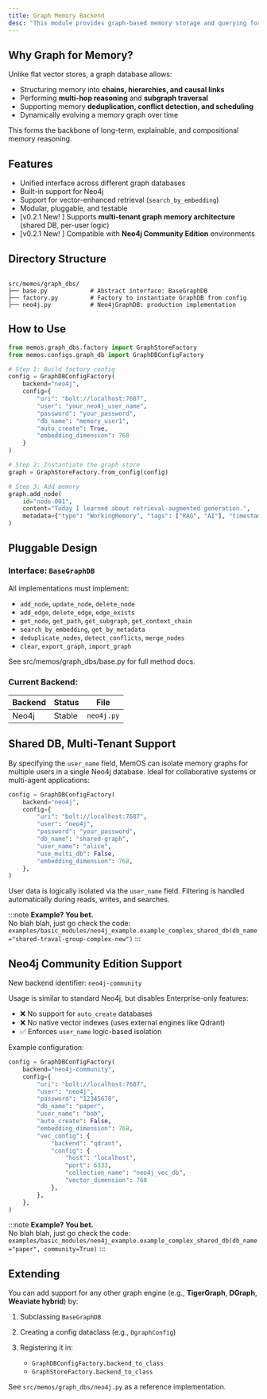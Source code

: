 ```yaml
---
title: Graph Memory Backend
desc: "This module provides graph-based memory storage and querying for memory-augmented systems such as RAG, cognitive agents, or personal memory assistants. <br/>It defines a clean abstraction (`BaseGraphDB`) and includes a production-ready implementation using **Neo4j**."
---
```


## Why Graph for Memory?

Unlike flat vector stores, a graph database allows:

- Structuring memory into **chains, hierarchies, and causal links**
- Performing **multi-hop reasoning** and **subgraph traversal**
- Supporting memory **deduplication, conflict detection, and scheduling**
- Dynamically evolving a memory graph over time

This forms the backbone of long-term, explainable, and compositional memory reasoning.

## Features

- Unified interface across different graph databases
- Built-in support for Neo4j
- Support for vector-enhanced retrieval (`search_by_embedding`)
- Modular, pluggable, and testable
- [v0.2.1 New! ] Supports **multi-tenant graph memory architecture** (shared 
  DB, 
  per-user 
  logic)
- [v0.2.1 New! ] Compatible with **Neo4j Community Edition** environments

## Directory Structure

```

src/memos/graph_dbs/
├── base.py            # Abstract interface: BaseGraphDB
├── factory.py         # Factory to instantiate GraphDB from config
├── neo4j.py           # Neo4jGraphDB: production implementation

````

## How to Use

```python
from memos.graph_dbs.factory import GraphStoreFactory
from memos.configs.graph_db import GraphDBConfigFactory

# Step 1: Build factory config
config = GraphDBConfigFactory(
    backend="neo4j",
    config={
        "uri": "bolt://localhost:7687",
        "user": "your_neo4j_user_name",
        "password": "your_password",
        "db_name": "memory_user1",
        "auto_create": True,
        "embedding_dimension": 768
    }
)

# Step 2: Instantiate the graph store
graph = GraphStoreFactory.from_config(config)

# Step 3: Add memory
graph.add_node(
    id="node-001",
    content="Today I learned about retrieval-augmented generation.",
    metadata={"type": "WorkingMemory", "tags": ["RAG", "AI"], "timestamp": "2025-06-05"}
)
````

## Pluggable Design

### Interface: `BaseGraphDB`

All implementations must implement:

* `add_node`, `update_node`, `delete_node`
* `add_edge`, `delete_edge`, `edge_exists`
* `get_node`, `get_path`, `get_subgraph`, `get_context_chain`
* `search_by_embedding`, `get_by_metadata`
* `deduplicate_nodes`, `detect_conflicts`, `merge_nodes`
* `clear`, `export_graph`, `import_graph`

See src/memos/graph_dbs/base.py for full method docs.

### Current Backend:

| Backend | Status | File       |
| ------- | ------ | ---------- |
| Neo4j   | Stable | `neo4j.py` |

## Shared DB, Multi-Tenant Support

By specifying the `user_name` field, MemOS can isolate memory graphs for multiple users in a single Neo4j database. Ideal for collaborative systems or multi-agent applications:

```python
config = GraphDBConfigFactory(
    backend="neo4j",
    config={
        "uri": "bolt://localhost:7687",
        "user": "neo4j",
        "password": "your_password",
        "db_name": "shared-graph",
        "user_name": "alice",
        "use_multi_db": False,
        "embedding_dimension": 768,
    },
)
```

User data is logically isolated via the `user_name` field. Filtering is handled automatically during reads, writes, and searches.

:::note
**Example? You bet.**<br>
No blah blah, just go check the code:  
`examples/basic_modules/neo4j_example.example_complex_shared_db(db_name="shared-traval-group-complex-new")`
:::

## Neo4j Community Edition Support

New backend identifier: `neo4j-community`

Usage is similar to standard Neo4j, but disables Enterprise-only features:

- ❌ No support for `auto_create` databases
- ❌ No native vector indexes (uses external engines like Qdrant)
- ✅ Enforces `user_name` logic-based isolation

Example configuration:

```python
config = GraphDBConfigFactory(
    backend="neo4j-community",
    config={
        "uri": "bolt://localhost:7687",
        "user": "neo4j",
        "password": "12345678",
        "db_name": "paper",
        "user_name": "bob",
        "auto_create": False,
        "embedding_dimension": 768,
        "vec_config": {
            "backend": "qdrant",
            "config": {
                "host": "localhost",
                "port": 6333,
                "collection_name": "neo4j_vec_db",
                "vector_dimension": 768
            },
        },
    },
)
```

:::note
**Example? You bet.**<br>
No blah blah, just go check the code:  
`examples/basic_modules/neo4j_example.example_complex_shared_db(db_name="paper", community=True)`
:::

## Extending

You can add support for any other graph engine (e.g., **TigerGraph**, **DGraph**, **Weaviate hybrid**) by:

1. Subclassing `BaseGraphDB`
2. Creating a config dataclass (e.g., `DgraphConfig`)
3. Registering it in:

   * `GraphDBConfigFactory.backend_to_class`
   * `GraphStoreFactory.backend_to_class`

See `src/memos/graph_dbs/neo4j.py` as a reference implementation.
